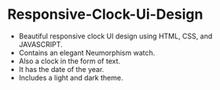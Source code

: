 # Responsive-Clock-Ui-Design
- Beautiful responsive clock UI design using HTML, CSS, and JAVASCRIPT. 
- Contains an elegant Neumorphism watch. 
- Also a clock in the form of text. 
- It has the date of the year. 
- Includes a light and dark theme.
